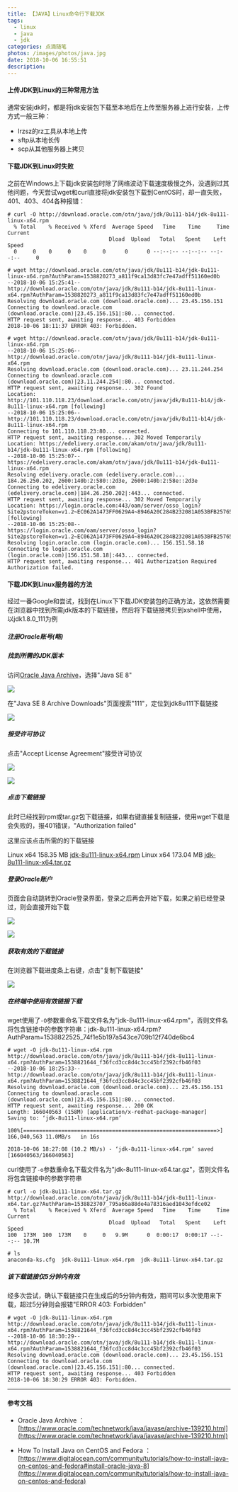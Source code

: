 ```yaml
---
title: 【JAVA】Linux命令行下载JDK
tags:
  - linux
  - java
  - jdk
categories: 点滴随笔
photos: /images/photos/java.jpg
date: 2018-10-06 16:55:51
description:
---
```


#### 上传JDK到Linux的三种常用方法

通常安装jdk时，都是将jdk安装包下载至本地后在上传至服务器上进行安装，上传方式一般三种：

* lrzsz的rz工具从本地上传
* sftp从本地长传
* scp从其他服务器上拷贝

#### 下载JDK到Linux时失败

之前在Windows上下载jdk安装包时除了网络波动下载速度极慢之外，没遇到过其他问题，今天尝试wget和curl直接将jdk安装包下载到CentOS时，却一直失败，401、403、404各种报错：

    # curl -O http://download.oracle.com/otn/java/jdk/8u111-b14/jdk-8u111-linux-x64.rpm
      % Total    % Received % Xferd  Average Speed   Time    Time     Time  Current
                                    Dload  Upload   Total   Spent    Left  Speed
      0     0    0     0    0     0      0      0 --:--:-- --:--:-- --:--:--     0

    # wget http://download.oracle.com/otn/java/jdk/8u111-b14/jdk-8u111-linux-x64.rpm?AuthParam=1538820273_a811f9ca13d83fc7e47adff51160ed0b
    --2018-10-06 15:25:41--  http://download.oracle.com/otn/java/jdk/8u111-b14/jdk-8u111-linux-x64.rpm?AuthParam=1538820273_a811f9ca13d83fc7e47adff51160ed0b
    Resolving download.oracle.com (download.oracle.com)... 23.45.156.151
    Connecting to download.oracle.com (download.oracle.com)|23.45.156.151|:80... connected.
    HTTP request sent, awaiting response... 403 Forbidden
    2018-10-06 18:11:37 ERROR 403: Forbidden.

<!--more-->

    # wget http://download.oracle.com/otn/java/jdk/8u111-b14/jdk-8u111-linux-x64.rpm
    --2018-10-06 15:25:06--  http://download.oracle.com/otn/java/jdk/8u111-b14/jdk-8u111-linux-x64.rpm
    Resolving download.oracle.com (download.oracle.com)... 23.11.244.254
    Connecting to download.oracle.com (download.oracle.com)|23.11.244.254|:80... connected.
    HTTP request sent, awaiting response... 302 Found
    Location: http://101.110.118.23/download.oracle.com/otn/java/jdk/8u111-b14/jdk-8u111-linux-x64.rpm [following]
    --2018-10-06 15:25:06--  http://101.110.118.23/download.oracle.com/otn/java/jdk/8u111-b14/jdk-8u111-linux-x64.rpm
    Connecting to 101.110.118.23:80... connected.
    HTTP request sent, awaiting response... 302 Moved Temporarily
    Location: https://edelivery.oracle.com/akam/otn/java/jdk/8u111-b14/jdk-8u111-linux-x64.rpm [following]
    --2018-10-06 15:25:07--  https://edelivery.oracle.com/akam/otn/java/jdk/8u111-b14/jdk-8u111-linux-x64.rpm
    Resolving edelivery.oracle.com (edelivery.oracle.com)... 184.26.250.202, 2600:140b:2:580::2d3e, 2600:140b:2:58e::2d3e
    Connecting to edelivery.oracle.com (edelivery.oracle.com)|184.26.250.202|:443... connected.
    HTTP request sent, awaiting response... 302 Moved Temporarily
    Location: https://login.oracle.com:443/oam/server/osso_login?Site2pstoreToken=v1.2~EC062A1473FF0629A4~8946A20C284B232081A053BFB257652B3909A003A5DE47665678E12480A4E2E1A28B9F6404053DE86A278AA240146793464CC89C0636EFFA145C71219B38F8D03D2C1EB9B4F0B6E29FBE831217365A7B185FEA9BE67EA126EA4C1333E619CD105E547B9F39693835EAF131AAF6E9FE8BD516396EC3BDB6AA629927F8591CF083D50589B5A82B3F1EF5EDEB5BCF922338CD3EE3F87606FE1E7A546C76E8AEE6CDBCEE103719E3B97DF791658DF0A59930DA922D5118809C37FB0470DB811A485EBF4739263CD9FCA3E8B29EB85E1744836962F446EFF6E14E99696166292C2871D0D353719303B1611640578F17E33B98 [following]
    --2018-10-06 15:25:08--  https://login.oracle.com/oam/server/osso_login?Site2pstoreToken=v1.2~EC062A1473FF0629A4~8946A20C284B232081A053BFB257652B3909A003A5DE47665678E12480A4E2E1A28B9F6404053DE86A278AA240146793464CC89C0636EFFA145C71219B38F8D03D2C1EB9B4F0B6E29FBE831217365A7B185FEA9BE67EA126EA4C1333E619CD105E547B9F39693835EAF131AAF6E9FE8BD516396EC3BDB6AA629927F8591CF083D50589B5A82B3F1EF5EDEB5BCF922338CD3EE3F87606FE1E7A546C76E8AEE6CDBCEE103719E3B97DF791658DF0A59930DA922D5118809C37FB0470DB811A485EBF4739263CD9FCA3E8B29EB85E1744836962F446EFF6E14E99696166292C2871D0D353719303B1611640578F17E33B98
    Resolving login.oracle.com (login.oracle.com)... 156.151.58.18
    Connecting to login.oracle.com (login.oracle.com)|156.151.58.18|:443... connected.
    HTTP request sent, awaiting response... 401 Authorization Required
    Authorization failed.

#### 下载JDK到Linux服务器的方法

经过一番Google和尝试，找到在Linux下下载JDK安装包的正确方法，这依然需要在浏览器中找到所需jdk版本的下载链接，然后将下载链接拷贝到xshell中使用，以jdk1.8.0_111为例

##### 注册Oracle账号(略)

##### 找到所需的JDK版本

访问[Oracle Java Archive](https://www.oracle.com/technetwork/java/javase/archive-139210.html)，选择"Java SE 8"

![](/images/20181006/20181006_01.png)

在"Java SE 8 Archive Downloads"页面搜索"111"，定位到jdk8u111下载链接

![](/images/20181006/20181006_02.png)

##### 接受许可协议

点击"Accept License Agreement"接受许可协议

![](/images/20181006/20181006_03.png)

![](/images/20181006/20181006_04.png)

##### 点击下载链接

此时已经找到rpm或tar.gz包下载链接，如果右键直接复制链接，使用wget下载是会失败的，报401错误，"Authorization failed"

这里应该点击所需的的下载链接

Linux x64	158.35 MB  	[jdk-8u111-linux-x64.rpm](http://download.oracle.com/otn/java/jdk/8u111-b14/jdk-8u111-linux-x64.rpm)
Linux x64	173.04 MB  	[jdk-8u111-linux-x64.tar.gz](http://download.oracle.com/otn/java/jdk/8u111-b14/jdk-8u111-linux-x64.tar.gz)

##### 登录Oracle账户

页面会自动跳转到Oracle登录界面，登录之后再会开始下载，如果之前已经登录过，则会直接开始下载

![](/images/20181006/20181006_05.png)

![](/images/20181006/20181006_06.png)

##### 获取有效的下载链接

在浏览器下载进度条上右键，点击"复制下载链接"

![](/images/20181006/20181006_07.png)

##### 在终端中使用有效链接下载

wget使用了`-O`参数重命名下载文件名为"jdk-8u111-linux-x64.rpm"，否则文件名将包含链接中的参数字符串：jdk-8u111-linux-x64.rpm?AuthParam=1538822525_74f1e5b197a543ce709b12f740de6bc4

    # wget -O jdk-8u111-linux-x64.rpm  http://download.oracle.com/otn/java/jdk/8u111-b14/jdk-8u111-linux-x64.rpm?AuthParam=1538821644_f36fcd3cc8d4c3cc45bf2392cfb46f03
    --2018-10-06 18:25:33--  http://download.oracle.com/otn/java/jdk/8u111-b14/jdk-8u111-linux-x64.rpm?AuthParam=1538821644_f36fcd3cc8d4c3cc45bf2392cfb46f03
    Resolving download.oracle.com (download.oracle.com)... 23.45.156.151
    Connecting to download.oracle.com (download.oracle.com)|23.45.156.151|:80... connected.
    HTTP request sent, awaiting response... 200 OK
    Length: 166040563 (158M) [application/x-redhat-package-manager]
    Saving to: ‘jdk-8u111-linux-x64.rpm’

    100%[=============================================================>] 166,040,563 11.0MB/s   in 16s    

    2018-10-06 18:27:08 (10.2 MB/s) - ‘jdk-8u111-linux-x64.rpm’ saved [166040563/166040563]

curl使用了`-o`参数重命名下载文件名为"jdk-8u111-linux-x64.tar.gz"，否则文件名将包含链接中的参数字符串

    # curl -o jdk-8u111-linux-x64.tar.gz http://download.oracle.com/otn/java/jdk/8u111-b14/jdk-8u111-linux-x64.tar.gz?AuthParam=1538823707_795a66a88de4a78316aed1043efdce02
      % Total    % Received % Xferd  Average Speed   Time    Time     Time  Current
                                    Dload  Upload   Total   Spent    Left  Speed
    100  173M  100  173M    0     0   9.9M      0  0:00:17  0:00:17 --:--:-- 10.7M

    # ls
    anaconda-ks.cfg  jdk-8u111-linux-x64.rpm  jdk-8u111-linux-x64.tar.gz

##### 该下载链接仅5分钟内有效

经多次尝试，确认下载链接只在生成后的5分钟内有效，期间可以多次使用来下载，超过5分钟则会报错"ERROR 403: Forbidden"

    # wget -O jdk-8u111-linux-x64.rpm http://download.oracle.com/otn/java/jdk/8u111-b14/jdk-8u111-linux-x64.rpm?AuthParam=1538821644_f36fcd3cc8d4c3cc45bf2392cfb46f03
    --2018-10-06 18:30:29--  http://download.oracle.com/otn/java/jdk/8u111-b14/jdk-8u111-linux-x64.rpm?AuthParam=1538821644_f36fcd3cc8d4c3cc45bf2392cfb46f03
    Resolving download.oracle.com (download.oracle.com)... 23.45.156.151
    Connecting to download.oracle.com (download.oracle.com)|23.45.156.151|:80... connected.
    HTTP request sent, awaiting response... 403 Forbidden
    2018-10-06 18:30:29 ERROR 403: Forbidden.

---

#### 参考文档

* Oracle Java Archive ：[https://www.oracle.com/technetwork/java/javase/archive-139210.html](https://www.oracle.com/technetwork/java/javase/archive-139210.html)

* How To Install Java on CentOS and Fedora ：[https://www.digitalocean.com/community/tutorials/how-to-install-java-on-centos-and-fedora#install-oracle-java-8](https://www.digitalocean.com/community/tutorials/how-to-install-java-on-centos-and-fedora)

